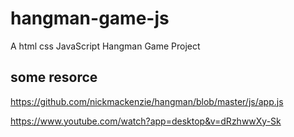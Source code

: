 # hangman-game-js

A html css JavaScript Hangman Game Project

## some resorce

https://github.com/nickmackenzie/hangman/blob/master/js/app.js

https://www.youtube.com/watch?app=desktop&v=dRzhwwXy-Sk
